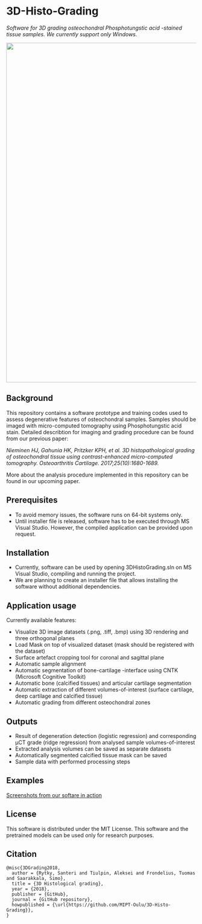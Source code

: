 # 3D-Histo-Grading

*Software for 3D grading osteochondral Phosphotungstic acid -stained tissue samples. We currently support only Windows.*
<!---
Current build status and code coverage:

[![Build status](https://ci.appveyor.com/api/projects/status/6lbb2719xekk5rrx?svg=true "Build status")](https://ci.appveyor.com/project/sarytky/3dhistograding)
[![codecov](https://codecov.io/gh/MIPT-Oulu/3D-Histo-Grading/branch/master/graph/badge.svg "Code coverage")](https://codecov.io/gh/MIPT-Oulu/3D-Histo-Grading)


User interface components are removed from code coverage analysis.
Unit testing is focused on software functionalities only.
 --->
<center>
<img src="https://github.com/sarytky/3DHistoGrading/blob/master/documentation/flowchart.PNG" width="900"/> 
</center>
 
## Background
This repository contains a software prototype and training codes used to assess degenerative features of osteochondral samples.
Samples should be imaged with micro-computed tomography using Phosphotungstic acid stain. 
Detailed describtion for imaging and grading procedure can be found from our previous paper:
 
*Nieminen HJ, Gahunia HK, Pritzker KPH, et al. 
3D histopathological grading of osteochondral tissue using contrast-enhanced micro-computed tomography. 
Osteoarthritis Cartilage. 2017;25(10):1680-1689.*

More about the analysis procedure implemented in this repository can be found in our upcoming paper.

 
## Prerequisites
* To avoid memory issues, the software runs on 64-bit systems only. 
* Until installer file is released, software has to be executed through MS Visual Studio. However, the compiled application can be provided upon request.


## Installation
* Currently, software can be used by opening 3DHistoGrading.sln on MS Visual Studio, compiling and running the project.
* We are planning to create an installer file that allows installing the software without additional dependencies.

## Application usage
Currently available features:
* Visualize 3D image datasets (.png, .tiff, .bmp) using 3D rendering and three orthogonal planes
* Load Mask on top of visualized dataset (mask should be registered with the dataset)
* Surface artefact cropping tool for coronal and sagittal plane
* Automatic sample alignment
* Automatic segmentation of bone-cartilage -interface using CNTK (Microsoft Cognitive Toolkit)
* Automatic bone (calcified tissues) and articular cartilage segmentation
* Automatic extraction of different volumes-of-interest (surface cartilage, deep cartilage and calcified tissue)
* Automatic grading from different osteochondral zones

## Outputs
* Result of degeneration detection (logistic regression) and corresponding µCT grade (ridge regression) from analysed sample volumes-of-interest
* Extracted analysis volumes can be saved as separate datasets
* Automatically segmented calcified tissue mask can be saved
* Sample data with performed processing steps

## Examples
[Screenshots from our softare in action](https://github.com/MIPT-Oulu/3D-Histo-Grading/blob/master/pictures/examples.md)

## License
This software is distributed under the MIT License. This software and the pretrained models can be used only for research purposes.

## Citation
```
@misc{3DGrading2018,
  author = {Rytky, Santeri and Tiulpin, Aleksei and Frondelius, Tuomas and Saarakkala, Simo},
  title = {3D Histological grading},
  year = {2018},
  publisher = {GitHub},
  journal = {GitHub repository},
  howpublished = {\url{https://github.com/MIPT-Oulu/3D-Histo-Grading}},
}
```
